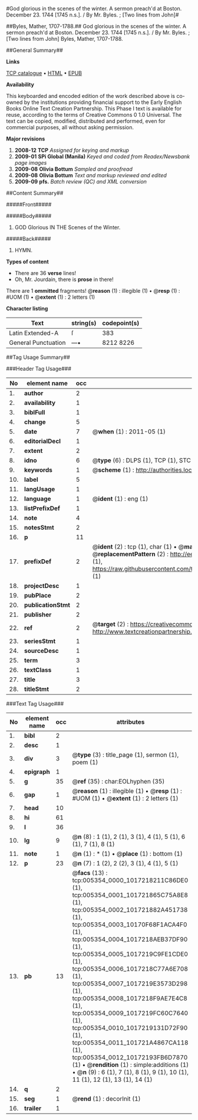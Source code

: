 #God glorious in the scenes of the winter. A sermon preach'd at Boston. December 23. 1744 [1745 n.s.]. / By Mr. Byles. ; [Two lines from John]#

##Byles, Mather, 1707-1788.##
God glorious in the scenes of the winter. A sermon preach'd at Boston. December 23. 1744 [1745 n.s.]. / By Mr. Byles. ; [Two lines from John]
Byles, Mather, 1707-1788.

##General Summary##

**Links**

[TCP catalogue](http://www.ota.ox.ac.uk/tcp/)  • 
[HTML](http://tei.it.ox.ac.uk/tcp/Texts-HTML/free/N04/N04330.html)  • 
[EPUB](http://tei.it.ox.ac.uk/tcp/Texts-EPUB/free/N04/N04330.epub)

**Availability**

This keyboarded and encoded edition of the
	       work described above is co-owned by the institutions
	       providing financial support to the Early English Books
	       Online Text Creation Partnership. This Phase I text is
	       available for reuse, according to the terms of Creative
	       Commons 0 1.0 Universal. The text can be copied,
	       modified, distributed and performed, even for
	       commercial purposes, all without asking permission.

**Major revisions**

1. __2008-12__ __TCP__ *Assigned for keying and markup*
1. __2009-01__ __SPi Global (Manila)__ *Keyed and coded from Readex/Newsbank page images*
1. __2009-08__ __Olivia Bottum__ *Sampled and proofread*
1. __2009-08__ __Olivia Bottum__ *Text and markup reviewed and edited*
1. __2009-09__ __pfs.__ *Batch review (QC) and XML conversion*

##Content Summary##

#####Front#####

#####Body#####

1. GOD Glorious IN THE Scenes of the Winter.

#####Back#####

1. HYMN.

**Types of content**

  * There are 36 **verse** lines!
  * Oh, Mr. Jourdain, there is **prose** in there!

There are 1 **ommitted** fragments! 
 @__reason__ (1) : illegible (1)  •  @__resp__ (1) : #UOM (1)  •  @__extent__ (1) : 2 letters (1)

**Character listing**


|Text|string(s)|codepoint(s)|
|---|---|---|
|Latin Extended-A|ſ|383|
|General Punctuation|—•|8212 8226|

##Tag Usage Summary##

###Header Tag Usage###

|No|element name|occ|attributes|
|---|---|---|---|
|1.|__author__|2||
|2.|__availability__|1||
|3.|__biblFull__|1||
|4.|__change__|5||
|5.|__date__|7| @__when__ (1) : 2011-05 (1)|
|6.|__editorialDecl__|1||
|7.|__extent__|2||
|8.|__idno__|6| @__type__ (6) : DLPS (1), TCP (1), STC (1), NOTIS (1), IMAGE-SET (1), EVANS-CITATION (1)|
|9.|__keywords__|1| @__scheme__ (1) : http://authorities.loc.gov/ (1)|
|10.|__label__|5||
|11.|__langUsage__|1||
|12.|__language__|1| @__ident__ (1) : eng (1)|
|13.|__listPrefixDef__|1||
|14.|__note__|4||
|15.|__notesStmt__|2||
|16.|__p__|11||
|17.|__prefixDef__|2| @__ident__ (2) : tcp (1), char (1)  •  @__matchPattern__ (2) : ([0-9\-]+):([0-9IVX]+) (1), (.+) (1)  •  @__replacementPattern__ (2) : http://eebo.chadwyck.com/downloadtiff?vid=$1&page=$2 (1), https://raw.githubusercontent.com/textcreationpartnership/Texts/master/tcpchars.xml#$1 (1)|
|18.|__projectDesc__|1||
|19.|__pubPlace__|2||
|20.|__publicationStmt__|2||
|21.|__publisher__|2||
|22.|__ref__|2| @__target__ (2) : https://creativecommons.org/publicdomain/zero/1.0/ (1), http://www.textcreationpartnership.org/docs/. (1)|
|23.|__seriesStmt__|1||
|24.|__sourceDesc__|1||
|25.|__term__|3||
|26.|__textClass__|1||
|27.|__title__|3||
|28.|__titleStmt__|2||


###Text Tag Usage###

|No|element name|occ|attributes|
|---|---|---|---|
|1.|__bibl__|2||
|2.|__desc__|1||
|3.|__div__|3| @__type__ (3) : title_page (1), sermon (1), poem (1)|
|4.|__epigraph__|1||
|5.|__g__|35| @__ref__ (35) : char:EOLhyphen (35)|
|6.|__gap__|1| @__reason__ (1) : illegible (1)  •  @__resp__ (1) : #UOM (1)  •  @__extent__ (1) : 2 letters (1)|
|7.|__head__|10||
|8.|__hi__|61||
|9.|__l__|36||
|10.|__lg__|9| @__n__ (8) : 1 (1), 2 (1), 3 (1), 4 (1), 5 (1), 6 (1), 7 (1), 8 (1)|
|11.|__note__|1| @__n__ (1) : * (1)  •  @__place__ (1) : bottom (1)|
|12.|__p__|23| @__n__ (7) : 1 (2), 2 (2), 3 (1), 4 (1), 5 (1)|
|13.|__pb__|13| @__facs__ (13) : tcp:005354_0000_1017218211C86DE0 (1), tcp:005354_0001_101721865C75A8E8 (1), tcp:005354_0002_101721882A451738 (1), tcp:005354_0003_10170F68F1ACA4F0 (1), tcp:005354_0004_1017218AEB37DF90 (1), tcp:005354_0005_1017219C9FE1CDE0 (1), tcp:005354_0006_1017218C77A6E708 (1), tcp:005354_0007_1017219E3573D298 (1), tcp:005354_0008_1017218F9AE7E4C8 (1), tcp:005354_0009_1017219FC60C7640 (1), tcp:005354_0010_1017219131D72F90 (1), tcp:005354_0011_101721A4867CA118 (1), tcp:005354_0012_10172193FB6D7870 (1)  •  @__rendition__ (1) : simple:additions (1)  •  @__n__ (9) : 6 (1), 7 (1), 8 (1), 9 (1), 10 (1), 11 (1), 12 (1), 13 (1), 14 (1)|
|14.|__q__|2||
|15.|__seg__|1| @__rend__ (1) : decorInit (1)|
|16.|__trailer__|1||
